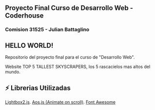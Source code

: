 ## Proyecto Final Curso de Desarrollo Web - Coderhouse 

### Comision 31525 - Julian Battaglino

## HELLO WORLD!

 Repositorio del proyecto final para el curso de "Desarrollo Web".

 Website TOP 5 TALLEST SKYSCRAPERS, los 5 rascacielos mas altos del mundo. 

## ⚡ Librerias Utilizadas

[Lightbox2.js](https://michalsnik.github.io/aos/).
[Aos.js (Animate on scroll)](https://michalsnik.github.io/aos/).
[Font Awesome](https://fontawesome.com/)





